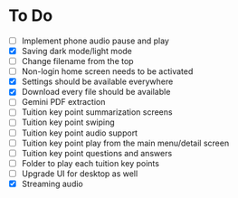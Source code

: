 # To Do

- [ ] Implement phone audio pause and play
- [x] Saving dark mode/light mode
- [ ] Change filename from the top
- [ ] Non-login home screen needs to be activated
- [x] Settings should be available everywhere
- [x] Download every file should be available
- [ ] Gemini PDF extraction
- [ ] Tuition key point summarization screens
- [ ] Tuition key point swiping
- [ ] Tuition key point audio support
- [ ] Tuition key point play from the main menu/detail screen
- [ ] Tuition key point questions and answers
- [ ] Folder to play each tuition key points
- [ ] Upgrade UI for desktop as well
- [x] Streaming audio